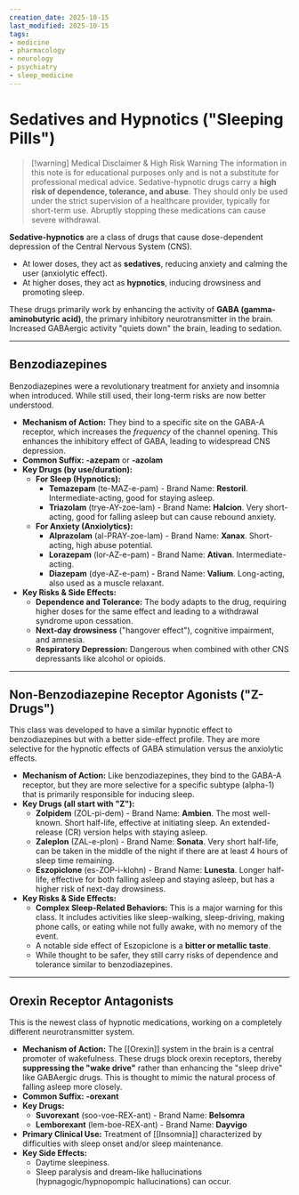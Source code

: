 ```yaml
---
creation_date: 2025-10-15
last_modified: 2025-10-15
tags:
- medicine
- pharmacology
- neurology
- psychiatry
- sleep_medicine
---
```


# Sedatives and Hypnotics ("Sleeping Pills")

> [!warning] Medical Disclaimer & High Risk Warning
> The information in this note is for educational purposes only and is not a substitute for professional medical advice. Sedative-hypnotic drugs carry a **high risk of dependence, tolerance, and abuse**. They should only be used under the strict supervision of a healthcare provider, typically for short-term use. Abruptly stopping these medications can cause severe withdrawal.

**Sedative-hypnotics** are a class of drugs that cause dose-dependent depression of the Central Nervous System (CNS).
* At lower doses, they act as **sedatives**, reducing anxiety and calming the user (anxiolytic effect).
* At higher doses, they act as **hypnotics**, inducing drowsiness and promoting sleep.

These drugs primarily work by enhancing the activity of **GABA (gamma-aminobutyric acid)**, the primary inhibitory neurotransmitter in the brain. Increased GABAergic activity "quiets down" the brain, leading to sedation.



---

## Benzodiazepines

Benzodiazepines were a revolutionary treatment for anxiety and insomnia when introduced. While still used, their long-term risks are now better understood.

-   **Mechanism of Action:** They bind to a specific site on the GABA-A receptor, which increases the *frequency* of the channel opening. This enhances the inhibitory effect of GABA, leading to widespread CNS depression.
-   **Common Suffix:** **-azepam** or **-azolam**
-   **Key Drugs (by use/duration):**
    -   **For Sleep (Hypnotics):**
        -   **Temazepam** (te-MAZ-e-pam) - Brand Name: **Restoril**. Intermediate-acting, good for staying asleep.
        -   **Triazolam** (trye-AY-zoe-lam) - Brand Name: **Halcion**. Very short-acting, good for falling asleep but can cause rebound anxiety.
    -   **For Anxiety (Anxiolytics):**
        -   **Alprazolam** (al-PRAY-zoe-lam) - Brand Name: **Xanax**. Short-acting, high abuse potential.
        -   **Lorazepam** (lor-AZ-e-pam) - Brand Name: **Ativan**. Intermediate-acting.
        -   **Diazepam** (dye-AZ-e-pam) - Brand Name: **Valium**. Long-acting, also used as a muscle relaxant.
-   **Key Risks & Side Effects:**
    -   **Dependence and Tolerance:** The body adapts to the drug, requiring higher doses for the same effect and leading to a withdrawal syndrome upon cessation.
    -   **Next-day drowsiness** ("hangover effect"), cognitive impairment, and amnesia.
    -   **Respiratory Depression:** Dangerous when combined with other CNS depressants like alcohol or opioids.

---

## Non-Benzodiazepine Receptor Agonists ("Z-Drugs")

This class was developed to have a similar hypnotic effect to benzodiazepines but with a better side-effect profile. They are more selective for the hypnotic effects of GABA stimulation versus the anxiolytic effects.

-   **Mechanism of Action:** Like benzodiazepines, they bind to the GABA-A receptor, but they are more selective for a specific subtype (alpha-1) that is primarily responsible for inducing sleep.
-   **Key Drugs (all start with "Z"):**
    -   **Zolpidem** (ZOL-pi-dem) - Brand Name: **Ambien**. The most well-known. Short half-life, effective at initiating sleep. An extended-release (CR) version helps with staying asleep.
    -   **Zaleplon** (ZAL-e-plon) - Brand Name: **Sonata**. Very short half-life, can be taken in the middle of the night if there are at least 4 hours of sleep time remaining.
    -   **Eszopiclone** (es-ZOP-i-klohn) - Brand Name: **Lunesta**. Longer half-life, effective for both falling asleep and staying asleep, but has a higher risk of next-day drowsiness.
-   **Key Risks & Side Effects:**
    -   **Complex Sleep-Related Behaviors:** This is a major warning for this class. It includes activities like sleep-walking, sleep-driving, making phone calls, or eating while not fully awake, with no memory of the event.
    -   A notable side effect of Eszopiclone is a **bitter or metallic taste**.
    -   While thought to be safer, they still carry risks of dependence and tolerance similar to benzodiazepines.

---

## Orexin Receptor Antagonists

This is the newest class of hypnotic medications, working on a completely different neurotransmitter system.

-   **Mechanism of Action:** The [[Orexin]] system in the brain is a central promoter of wakefulness. These drugs block orexin receptors, thereby **suppressing the "wake drive"** rather than enhancing the "sleep drive" like GABAergic drugs. This is thought to mimic the natural process of falling asleep more closely.
-   **Common Suffix:** **-orexant**
-   **Key Drugs:**
    -   **Suvorexant** (soo-voe-REX-ant) - Brand Name: **Belsomra**
    -   **Lemborexant** (lem-boe-REX-ant) - Brand Name: **Dayvigo**
-   **Primary Clinical Use:** Treatment of [[Insomnia]] characterized by difficulties with sleep onset and/or sleep maintenance.
-   **Key Side Effects:**
    -   Daytime sleepiness.
    -   Sleep paralysis and dream-like hallucinations (hypnagogic/hypnopompic hallucinations) can occur.